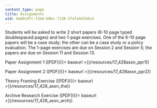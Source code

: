 ```yaml
---
content_type: page
title: Assignments
uid: 4ab0c97c-f2d4-b8bc-7138-2fafa4435dcd
---
```


Students will be asked to write 2 short papers (6-10 page typed doublespaced pages) and two 1-page exercises. One of the 6-10 page papers will be a case study; the other can be a case study or a policy evaluation. The 1-page exercises are due on Session 2 and Session 5; the papers are due on Session 11 and Session 13.

Paper Assignment 1 ([PDF]({{< baseurl >}}/resources/17_428assn_ppr1))

Paper Assignment 2 ([PDF]({{< baseurl >}}/resources/17_428assn_ppr2))

Theory Framing Exercise ([PDF]({{< baseurl >}}/resources/17_428_assn_the))

Archive Research Exercise ([PDF]({{< baseurl >}}/resources/17_428_assn_arch))